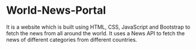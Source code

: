 # World-News-Portal
It is a website which is built using HTML, CSS, JavaScript and Bootstrap to fetch the news from all around the world.
It uses a News API to fetch the news of different categories from different countries.
